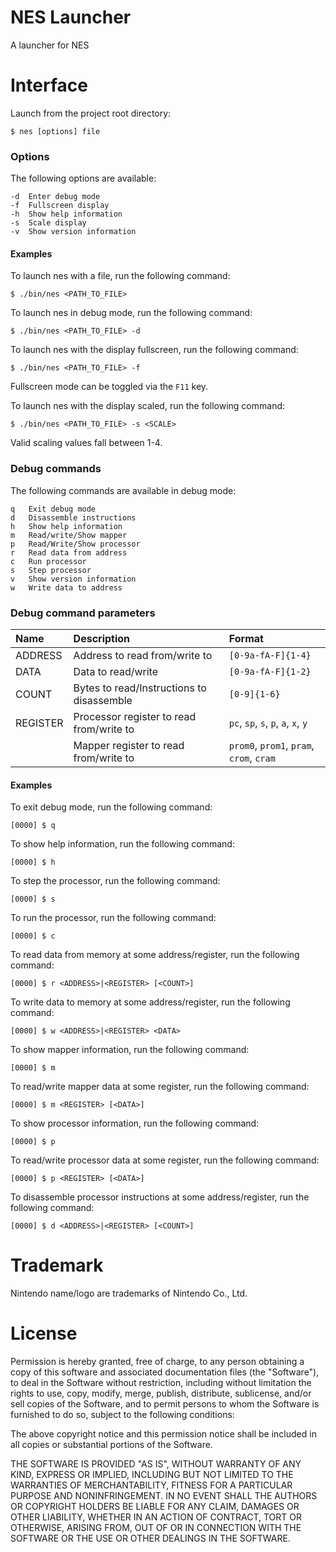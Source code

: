NES Launcher
=

A launcher for NES

Interface
=

Launch from the project root directory:

```
$ nes [options] file
```

### Options

The following options are available:

```
-d	Enter debug mode
-f	Fullscreen display
-h	Show help information
-s	Scale display
-v	Show version information
```

#### Examples

To launch nes with a file, run the following command:

```
$ ./bin/nes <PATH_TO_FILE>
```

To launch nes in debug mode, run the following command:

```
$ ./bin/nes <PATH_TO_FILE> -d
```

To launch nes with the display fullscreen, run the following command:

```
$ ./bin/nes <PATH_TO_FILE> -f
```

Fullscreen mode can be toggled via the ```F11``` key.

To launch nes with the display scaled, run the following command:

```
$ ./bin/nes <PATH_TO_FILE> -s <SCALE>
```

Valid scaling values fall between 1-4.

### Debug commands

The following commands are available in debug mode:

```
q	Exit debug mode
d	Disassemble instructions
h	Show help information
m	Read/write/Show mapper
p	Read/Write/Show processor
r	Read data from address
c	Run processor
s	Step processor
v	Show version information
w	Write data to address
```

### Debug command parameters

|Name    |Description                              |Format                                                         |
|:-------|:----------------------------------------|:--------------------------------------------------------------|
|ADDRESS |Address to read from/write to            |```[0-9a-fA-F]{1-4}```                                         |
|DATA    |Data to read/write                       |```[0-9a-fA-F]{1-2}```                                         |
|COUNT   |Bytes to read/Instructions to disassemble|```[0-9]{1-6}```                                               |
|REGISTER|Processor register to read from/write to |```pc```, ```sp```, ```s```, ```p```, ```a```, ```x```, ```y```|
|        |Mapper register to read from/write to    |```prom0```, ```prom1```, ```pram```, ```crom```, ```cram```   |

#### Examples

To exit debug mode, run the following command:

```
[0000] $ q
```

To show help information, run the following command:

```
[0000] $ h
```

To step the processor, run the following command:

```
[0000] $ s
```

To run the processor, run the following command:

```
[0000] $ c
```

To read data from memory at some address/register, run the following command:

```
[0000] $ r <ADDRESS>|<REGISTER> [<COUNT>]
```

To write data to memory at some address/register, run the following command:

```
[0000] $ w <ADDRESS>|<REGISTER> <DATA>
```

To show mapper information, run the following command:

```
[0000] $ m
```

To read/write mapper data at some register, run the following command:

```
[0000] $ m <REGISTER> [<DATA>]
```

To show processor information, run the following command:

```
[0000] $ p
```

To read/write processor data at some register, run the following command:

```
[0000] $ p <REGISTER> [<DATA>]
```

To disassemble processor instructions at some address/register, run the following command:

```
[0000] $ d <ADDRESS>|<REGISTER> [<COUNT>]
```

Trademark
=

Nintendo name/logo are trademarks of Nintendo Co., Ltd.

License
=

Permission is hereby granted, free of charge, to any person obtaining a copy of this software and
associated documentation files (the "Software"), to deal in the Software without restriction,
including without limitation the rights to use, copy, modify, merge, publish, distribute,
sublicense, and/or sell copies of the Software, and to permit persons to whom the Software is
furnished to do so, subject to the following conditions:

The above copyright notice and this permission notice shall be included in all copies or
substantial portions of the Software.

THE SOFTWARE IS PROVIDED "AS IS", WITHOUT WARRANTY OF ANY KIND, EXPRESS OR IMPLIED,
INCLUDING BUT NOT LIMITED TO THE WARRANTIES OF MERCHANTABILITY, FITNESS FOR A
PARTICULAR PURPOSE AND NONINFRINGEMENT. IN NO EVENT SHALL THE AUTHORS OR
COPYRIGHT HOLDERS BE LIABLE FOR ANY CLAIM, DAMAGES OR OTHER LIABILITY, WHETHER IN
AN ACTION OF CONTRACT, TORT OR OTHERWISE, ARISING FROM, OUT OF OR IN CONNECTION
WITH THE SOFTWARE OR THE USE OR OTHER DEALINGS IN THE SOFTWARE.

